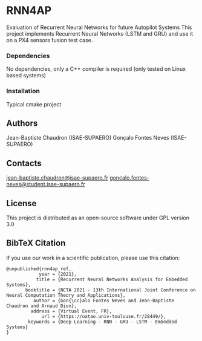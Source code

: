 # RNN4AP

Evaluation of Recurrent Neural Networks for future Autopilot Systems
This project implements Recurrent Neural Networks (LSTM and GRU) and use 
it on a PX4 sensors fusion test case.

### Dependencies

No dependencies, only a C++ compiler is required (only tested on Linux based systems)

### Installation

Typical cmake project

## Authors

Jean-Baptiste Chaudron (ISAE-SUPAERO)
Gonçalo Fontes Neves (ISAE-SUPAERO)

## Contacts

jean-baptiste.chaudron@isae-supaero.fr
goncalo.fontes-neves@student.isae-supaero.fr

## License

This project is distributed as an open-source software under GPL version 3.0

## BibTeX Citation

If you use our work in a scientific publication, please use this citation:

```
@unpublished{rnn4ap_ref,
            year = {2021},
           title = {Recurrent Neural Networks Analysis for Embedded Systems},
       booktitle = {NCTA 2021 - 13th International Joint Conference on Neural Computation Theory and Applications},
          author = {Gon{\cc}alo Fontes Neves and Jean-Baptiste Chaudron and Arnaud Dion},
         address = {Virtual Event, FR},
             url = {https://oatao.univ-toulouse.fr/28449/},
        keywords = {Deep Learning - RNN - GRU - LSTM - Embedded Systems}
}





